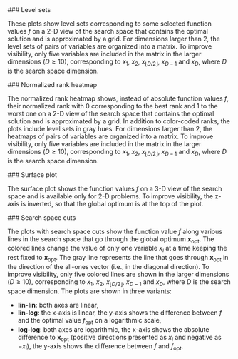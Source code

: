 <div id="text-level-sets">
### Level sets

These plots show level sets corresponding to some selected function values $f$ on a 2-D view of the search space 
that contains the optimal solution and is approximated by a grid. For dimensions larger than 2, the level sets of 
pairs of variables are organized into a matrix. To improve visibility, only five variables are included in the matrix 
in the larger dimensions ($D \geq 10$), corresponding to $x_1$, $x_2$, $x_{\lfloor D/2 \rfloor}$, $x_{D-1}$ and 
$x_D$, where $D$ is the search space dimension.
</div>
<div id="text-heatmap-rank">
### Normalized rank heatmap

The normalized rank heatmap shows, instead of absolute function values $f$, their normalized rank with 0 corresponding
to the best rank and 1 to the worst one on a 2-D view of the search space that contains the optimal solution and is 
approximated by a grid. In addition to color-coded ranks, the plots include level sets in gray hues. For dimensions 
larger than 2, the heatmaps of pairs of variables are organized into a matrix. To improve visibility, only five 
variables are included in the matrix in the larger dimensions ($D \geq 10$), corresponding to $x_1$, $x_2$, 
$x_{\lfloor D/2 \rfloor}$, $x_{D-1}$ and $x_D$, where $D$ is the search space dimension.
</div>
<div id="text-surface">
### Surface plot

The surface plot shows the function values $f$ on a 3-D view of the search space and is available only for 2-D problems.
To improve visibility, the z-axis is inverted, so that the global optimum is at the top of the plot.
</div>
<div id="text-cuts">
### Search space cuts

The plots with search space cuts show the function value $f$ along various lines in the search space that go through 
the global optimum $\mathbf{x}_\mathrm{opt}$. The colored lines change the value of only one variable $x_i$ 
at a time keeping the rest fixed to $\mathbf{x}_\mathrm{opt}$. The gray line represents the line that goes through 
$\mathbf{x}_\mathrm{opt}$ in the direction of the all-ones vector (i.e., in the diagonal direction). 
To improve visibility, only five colored lines are shown in the larger dimensions ($D \geq 10$), corresponding to $x_1$, $x_2$, 
$x_{\lfloor D/2 \rfloor}$, $x_{D-1}$ and $x_D$, where $D$ is the search space dimension.
The plots are shown in three variants:

* **lin-lin**: both axes are linear,
* **lin-log**: the x-axis is linear, the y-axis shows the difference between $f$ and the optimal value $f_\mathrm{opt}$ 
on a logarithmic scale,
* **log-log**: both axes are logarithmic, the x-axis shows the absolute difference to $\mathbf{x}_\mathrm{opt}$ 
(positive directions presented as $x_i$ and negative as $-x_i$), the y-axis shows the difference between $f$ and 
$f_\mathrm{opt}$. 
</div>
